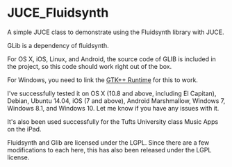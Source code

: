 # JUCE_Fluidsynth
A simple JUCE class to demonstrate using the Fluidsynth library with JUCE.

GLib is a dependency of fluidsynth.

For OS X, iOS, Linux, and Android, the source code of GLIB is included in the project, so this code should work right out of the box.

For Windows, you need to link the [GTK++ Runtime](https://sourceforge.net/projects/gtk-win/) for this to work.

I've successfully tested it on OS X (10.8 and above, including El Capitan), Debian, Ubuntu 14.04, iOS (7 and above), Android Marshmallow, Windows 7, Windows 8.1, and Windows 10. Let me know if you have any issues with it.

It's also been used successfully for the Tufts University class Music Apps on the iPad.

Fluidsynth and Glib are licensed under the LGPL. Since there are a few modifications to each here, this has also been released under the LGPL license.